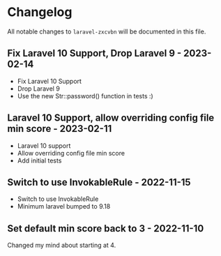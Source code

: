 # Changelog

All notable changes to `laravel-zxcvbn` will be documented in this file.

## Fix Laravel 10 Support, Drop Laravel 9 - 2023-02-14

- Fix Laravel 10 Support
- Drop Laravel 9
- Use the new Str::password() function in tests :)

## Laravel 10 Support, allow overriding config file min score - 2023-02-11

- Laravel 10 support
- Allow overriding config file min score
- Add initial tests

## Switch to use InvokableRule - 2022-11-15

- Switch to use InvokableRule
- Minimum laravel bumped to 9.18

## Set default min score back to 3 - 2022-11-10

Changed my mind about starting at 4.
